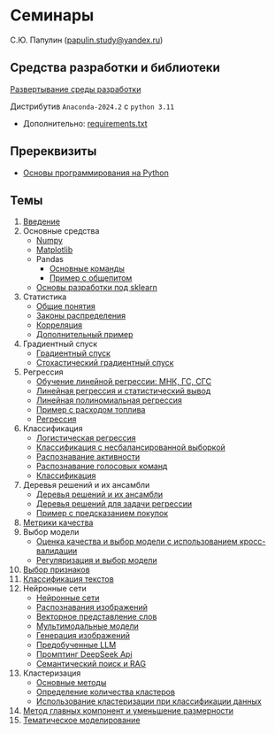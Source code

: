 # Семинары

С.Ю. Папулин (papulin.study@yandex.ru)


## Средства разработки и библиотеки

[Развертывание среды разработки](env/README.md)

Дистрибутив `Anaconda-2024.2` c `python 3.11`
- Дополнительно: [requirements.txt](env/docker/requirements.txt)

## Пререквизиты

- [Основы программирования на Python](notebooks/C0_PyBasics.ipynb)

## Темы

1. [Введение](notebooks/C1_Intro.ipynb)
2. Основные средства
    - [Numpy](notebooks/C2_Numpy.ipynb)
    - [Matplotlib](notebooks/C2_Matplotlib.ipynb)
    - Pandas
        - [Основные команды](notebooks/C2_Pandas.ipynb)
        - [Пример с общепитом](notebooks/C2_Pandas_Places.ipynb)
    - [Основы разработки под sklearn](notebooks/C3_Sklearn_Basics.ipynb)
3. Статистика
    - [Общие понятия](https://nbviewer.jupyter.org/github/MLMethods/Practice/blob/master/notebooks/C4_Statistics.ipynb)
    - [Законы распределения](notebooks/C4_Distributions.ipynb)
    - [Корреляция](notebooks/C4_Correlation.ipynb)
    - [Дополнительный пример](notebooks/C4_Statistics_Examples.ipynb)
4. Градиентный спуск
    - [Градиентный спуск](notebooks/C3_GD.ipynb)
    - [Стохастический градиентный спуск](notebooks/C3_SGD.ipynb)
5. Регрессия
    - [Обучение линейной регрессии: МНК, ГС, СГС](notebooks/C3_Linear_Regression.ipynb)
    - [Линейная регрессия и статистический вывод](notebooks/C3_Inference.ipynb)
    - [Линейная полиномиальная регрессия](notebooks/C5_Polynomial_Regression.ipynb)
    - [Пример с расходом топлива](notebooks/C5_Linear_Regression_Fuel_Consumption.ipynb)
    - [Регрессия](notebooks/C5_Regression.ipynb)
6. Классификация
    - [Логистическая регрессия](notebooks/C5_Logistic_Regression.ipynb)
    - [Классификация с несбалансированной выборкой](notebooks/C5_Imbalanced_Classification.ipynb)
    - [Распознавание активности](notebooks/C5_HAR.ipynb)
    - [Распознавание голосовых команд](notebooks/C7_Audio_Recognition.ipynb)
    - [Классификация](notebooks/C5_Classification.ipynb)
7. Деревья решений и их ансамбли
    - [Деревья решений и их ансамбли](notebooks/C5_DT.ipynb)
    - [Деревья решений для задачи регрессии](notebooks/C5_DT_Housing.ipynb)
    - [Пример с предсказанием покупок](notebooks/C5_DT_Purchase.ipynb)
8. [Метрики качества](notebooks/C6_Metrics.ipynb)
9. Выбор модели
    - [Оценка качества и выбор модели с использованием кросс-валидации](notebooks/C6_CV.ipynb)
    - [Регуляризация и выбор модели](notebooks/C6_Regularization.ipynb)
10. [Выбор признаков](notebooks/C7_Feature_Selection.ipynb)
11. [Классификация текстов](notebooks/C7_Text_Classification.ipynb)
12. Нейронные сети
    - [Нейронные сети](notebooks/nn/C5_NN.ipynb)
    - [Распознавания изображений](notebooks/nn/C5_NN_ImageRecognition.ipynb)
    - [Векторное представление слов](notebooks/nn/C5_NN_Embedding.ipynb)
    - [Мультимодальные модели](notebooks/nn/C5_NN_Multimodal.ipynb)
    - [Генерация изображений](notebooks/nn/C5_NN_ImageGenerator.ipynb)
    - [Предобученные LLM](notebooks/nn/C5_NN_Pretrained.ipynb)
    - [Промптинг DeepSeek Api](notebooks/nn/C5_NN_DeepSeekApi_Basics.ipynb)
    - [Семантический поиск и RAG](notebooks/nn/C5_NN_RAG.ipynb)
13. Кластеризация
    - [Основные методы](notebooks/C8_Clustering.ipynb)
    - [Определение количества кластеров](notebooks/C8_Number_of_Clusters.ipynb)
    - [Использование кластеризации при классификации данных](notebooks/C8_Preprocessing_And_SemiSupervised.ipynb)
14. [Метод главных компонент и уменьшение размерности](notebooks/C8_PCA.ipynb)
15. [Тематическое моделирование](notebooks/C9_Topic_Modeling.ipynb)


